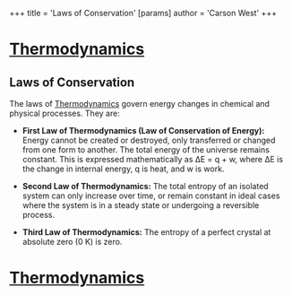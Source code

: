 +++
 title = 'Laws of Conservation'
[params]
	author = 'Carson West'
+++
# [Thermodynamics](./../thermodynamics/)

## Laws of Conservation

The laws of [Thermodynamics](./../thermodynamics/) govern energy changes in chemical and physical processes.  They are:

* **First Law of Thermodynamics (Law of Conservation of Energy):** Energy cannot be created or destroyed, only transferred or changed from one form to another.  The total energy of the universe remains constant.  This is expressed mathematically as ΔE = q + w, where ΔE is the change in internal energy, q is heat, and w is work.

* **Second Law of Thermodynamics:** The total entropy of an isolated system can only increase over time, or remain constant in ideal cases where the system is in a steady state or undergoing a reversible process.

* **Third Law of Thermodynamics:** The entropy of a perfect crystal at absolute zero (0 K) is zero.

# [Thermodynamics](./../thermodynamics/)
